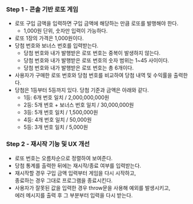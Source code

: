 ### Step 1 - 콘솔 기반 로또 게임

- 로또 구입 금액을 입력하면 구입 금액에 해당하는 만큼 로또를 발행해야 한다.
  - 1,000원 단위, 숫자만 입력이 가능하다.
- 로또 1장의 가격은 1,000원이다.
- 당첨 번호와 보너스 번호를 입력받는다.
  - 당첨 번호와 내가 발행받은 로또 번호는 중복이 발생하지 않는다.
  - 당첨 번호와 내가 발행받은 로또 번호의 숫자 범위는 1~45 사이이다.
  - 당첨 번호와 내가 발행받은 로또 번호는 총 6개이다.
- 사용자가 구매한 로또 번호와 당첨 번호를 비교하여 당첨 내역 및 수익률을 출력한다.
- 당첨은 1등부터 5등까지 있다. 당첨 기준과 금액은 아래와 같다.
  - 1등: 6개 번호 일치 / 2,000,000,000원
  - 2등: 5개 번호 + 보너스 번호 일치 / 30,000,000원
  - 3등: 5개 번호 일치 / 1,500,000원
  - 4등: 4개 번호 일치 / 50,000원
  - 5등: 3개 번호 일치 / 5,000원

### Step 2 - 재시작 기능 및 UX 개선

- 로또 번호는 오름차순으로 정렬하여 보여준다.
- 당첨 통계를 출력한 뒤에는 재시작/종료 여부를 입력받는다.
- 재시작할 경우 구입 금액 입력부터 게임을 다시 시작하고,<br/>종료하는 경우 그대로 프로그램을 종료시킨다.
- 사용자가 잘못된 값을 입력한 경우 throw문을 사용해 예외를 발생시키고,<br/>에러 메시지를 출력 후 그 부분부터 입력을 다시 받는다.

